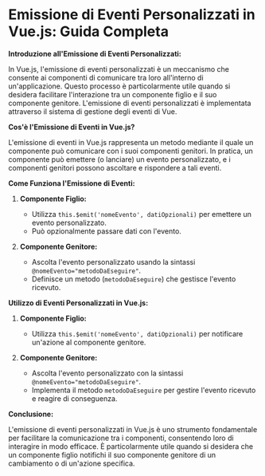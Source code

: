 # Emissione di Eventi Personalizzati in Vue.js: Guida Completa

**Introduzione all'Emissione di Eventi Personalizzati:**

In Vue.js, l'emissione di eventi personalizzati è un meccanismo che consente ai componenti di comunicare tra loro all'interno di un'applicazione. Questo processo è particolarmente utile quando si desidera facilitare l'interazione tra un componente figlio e il suo componente genitore. L'emissione di eventi personalizzati è implementata attraverso il sistema di gestione degli eventi di Vue.

**Cos'è l'Emissione di Eventi in Vue.js?**

L'emissione di eventi in Vue.js rappresenta un metodo mediante il quale un componente può comunicare con i suoi componenti genitori. In pratica, un componente può emettere (o lanciare) un evento personalizzato, e i componenti genitori possono ascoltare e rispondere a tali eventi.

**Come Funziona l'Emissione di Eventi:**

1.  **Componente Figlio:**
    
    -   Utilizza `this.$emit('nomeEvento', datiOpzionali)` per emettere un evento personalizzato.
    -   Può opzionalmente passare dati con l'evento.
2.  **Componente Genitore:**
    
    -   Ascolta l'evento personalizzato usando la sintassi `@nomeEvento="metodoDaEseguire"`.
    -   Definisce un metodo (`metodoDaEseguire`) che gestisce l'evento ricevuto.

**Utilizzo di Eventi Personalizzati in Vue.js:**

1.  **Componente Figlio:**
    
    -   Utilizza `this.$emit('nomeEvento', datiOpzionali)` per notificare un'azione al componente genitore.
2.  **Componente Genitore:**
    
    -   Ascolta l'evento personalizzato con la sintassi `@nomeEvento="metodoDaEseguire"`.
    -   Implementa il metodo `metodoDaEseguire` per gestire l'evento ricevuto e reagire di conseguenza.

**Conclusione:**

L'emissione di eventi personalizzati in Vue.js è uno strumento fondamentale per facilitare la comunicazione tra i componenti, consentendo loro di interagire in modo efficace. È particolarmente utile quando si desidera che un componente figlio notifichi il suo componente genitore di un cambiamento o di un'azione specifica.